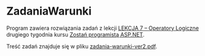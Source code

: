 # ZadaniaWarunki
Program zawiera rozwiązania zadań z lekcji [LEKCJA 7 – Operatory Logiczne](https://kurs.szkoladotneta.pl/zostan-programista-asp-net/tydzien-2-podstawy-jezyka-c/lekcja-7-operatory-logiczne/) drugiego tygodnia kursu [Zostań programistą ASP.NET](https://kurs.szkoladotneta.pl/zostan-programista-asp-net/). 

Treść zadań znajduje się w pliku [zadania-warunki-ver2.pdf](/zadania-warunki-ver2.pdf).
